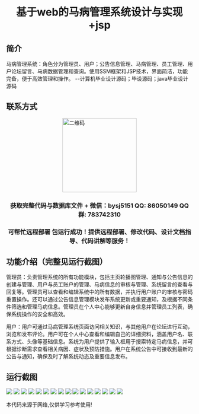 <p><h1 align="center">基于web的马病管理系统设计与实现+jsp</h1></p>

## 简介
马病管理系统：角色分为管理员、用户；公告信息管理、马病管理、员工管理、用户论坛留言、马病数据管理和查询。使用SSM框架和JSP技术，界面简洁，功能完备，便于高效管理和操作。    --计算机毕业设计源码；毕设源码；java毕业设计源码


## 联系方式
<img src="https://bs-1329754181.cos.ap-shanghai.myqcloud.com/wx.jpg" alt="二维码" style="display: block; margin: 0 auto;" width="200px">
<p><h3 align="center">获取完整代码与数据库文件 + 微信：bysj5151 QQ: 86050149 QQ群: 783742310</h3></p>
<p><h3 align="center">可帮忙远程部署 包运行成功！提供远程部署、修改代码、设计文档指导、代码讲解等服务！</h3></p>

## 功能介绍（完整见运行截图）
管理员：负责管理系统的所有功能模块，包括主页轮播图管理、通知与公告信息的创建与管理、用户与员工账户的管理、马病信息的审核与管理、系统留言的查看与回复等。管理员可以查看和编辑系统中的所有数据，并执行用户账户的审核与密码重置操作。还可以通过公告信息管理模块发布系统更新或重要通知，及根据不同条件筛选和管理马病信息。管理员在个人中心能够更新自身信息并管理员工列表，确保系统操作的安全和高效。

用户：用户可通过马病管理系统页面访问相关知识，与其他用户在论坛进行互动，浏览和发布评论。用户可在个人中心查看和编辑自己的详细资料，涵盖用户名、联系方式、头像等基础信息。系统为用户提供了输入框用于搜索特定马病信息，并可根据诊断需求查看相关病因、症状及预防措施。用户在系统公告中可接收到最新的公告与通知，确保及时了解系统动态及重要信息发布。


## 运行截图
![](https://bs-1329754181.cos.ap-shanghai.myqcloud.com/ssm/WebBasedHorseDiseaseManagementSystem/img/001.jpg)
![](https://bs-1329754181.cos.ap-shanghai.myqcloud.com/ssm/WebBasedHorseDiseaseManagementSystem/img/002.jpg)
![](https://bs-1329754181.cos.ap-shanghai.myqcloud.com/ssm/WebBasedHorseDiseaseManagementSystem/img/003.jpg)
![](https://bs-1329754181.cos.ap-shanghai.myqcloud.com/ssm/WebBasedHorseDiseaseManagementSystem/img/004.jpg)
![](https://bs-1329754181.cos.ap-shanghai.myqcloud.com/ssm/WebBasedHorseDiseaseManagementSystem/img/005.jpg)
![](https://bs-1329754181.cos.ap-shanghai.myqcloud.com/ssm/WebBasedHorseDiseaseManagementSystem/img/006.jpg)
![](https://bs-1329754181.cos.ap-shanghai.myqcloud.com/ssm/WebBasedHorseDiseaseManagementSystem/img/007.jpg)
![](https://bs-1329754181.cos.ap-shanghai.myqcloud.com/ssm/WebBasedHorseDiseaseManagementSystem/img/008.jpg)
![](https://bs-1329754181.cos.ap-shanghai.myqcloud.com/ssm/WebBasedHorseDiseaseManagementSystem/img/009.jpg)
![](https://bs-1329754181.cos.ap-shanghai.myqcloud.com/ssm/WebBasedHorseDiseaseManagementSystem/img/010.jpg)
![](https://bs-1329754181.cos.ap-shanghai.myqcloud.com/ssm/WebBasedHorseDiseaseManagementSystem/img/011.jpg)
![](https://bs-1329754181.cos.ap-shanghai.myqcloud.com/ssm/WebBasedHorseDiseaseManagementSystem/img/012.jpg)
![](https://bs-1329754181.cos.ap-shanghai.myqcloud.com/ssm/WebBasedHorseDiseaseManagementSystem/img/013.jpg)
![](https://bs-1329754181.cos.ap-shanghai.myqcloud.com/ssm/WebBasedHorseDiseaseManagementSystem/img/014.jpg)
![](https://bs-1329754181.cos.ap-shanghai.myqcloud.com/ssm/WebBasedHorseDiseaseManagementSystem/img/015.jpg)
![](https://bs-1329754181.cos.ap-shanghai.myqcloud.com/ssm/WebBasedHorseDiseaseManagementSystem/img/016.jpg)

<p>本代码来源于网络,仅供学习参考使用!</p>
